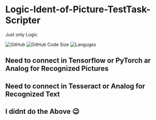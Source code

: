 # Logic-Ident-of-Picture-TestTask-Scripter
Just only Logic

![GitHub](https://img.shields.io/github/license/IRONKAGE/Logic-Ident-of-Picture-TestTask-Scripter?style=plastic) ![GitHub Code Size](https://img.shields.io/github/languages/code-size/IRONKAGE/Logic-Ident-of-Picture-TestTask-Scripter?style=plastic) ![Languges](https://img.shields.io/github/languages/count/IRONKAGE/Logic-Ident-of-Picture-TestTask-Scripter?style=plastic)

## Need to connect in Tensorflow or PyTorch ar Analog for Recognized Pictures

## Need to connect in Tesseract or Analog for Recognized Text

## I didnt do the Above 😉